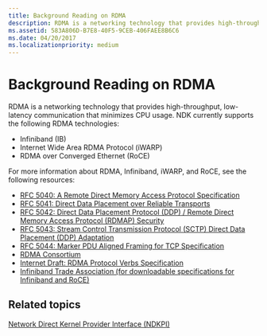 ```yaml
---
title: Background Reading on RDMA
description: RDMA is a networking technology that provides high-throughput, low-latency communication that minimizes CPU usage.
ms.assetid: 583A806D-B7E8-40F5-9CEB-406FAEE8B6C6
ms.date: 04/20/2017
ms.localizationpriority: medium
---
```


# Background Reading on RDMA


RDMA is a networking technology that provides high-throughput, low-latency communication that minimizes CPU usage. NDK currently supports the following RDMA technologies:

-   Infiniband (IB)
-   Internet Wide Area RDMA Protocol (iWARP)
-   RDMA over Converged Ethernet (RoCE)

For more information about RDMA, Infiniband, iWARP, and RoCE, see the following resources:

-   [RFC 5040: A Remote Direct Memory Access Protocol Specification](https://tools.ietf.org/html/rfc5040)
-   [RFC 5041: Direct Data Placement over Reliable Transports](https://tools.ietf.org/html/rfc5041)
-   [RFC 5042: Direct Data Placement Protocol (DDP) / Remote Direct Memory Access Protocol (RDMAP) Security](https://tools.ietf.org/html/rfc5042)
-   [RFC 5043: Stream Control Transmission Protocol (SCTP) Direct Data Placement (DDP) Adaptation](https://tools.ietf.org/html/rfc5043)
-   [RFC 5044: Marker PDU Aligned Framing for TCP Specification](https://tools.ietf.org/html/rfc5044)
-   [RDMA Consortium](https://www.rdmaconsortium.org/)
-   [Internet Draft: RDMA Protocol Verbs Specification](https://tools.ietf.org/html/draft-hilland-rddp-verbs-00)
-   [Infiniband Trade Association (for downloadable specifications for Infiniband and RoCE)](https://www.infinibandta.org/)

## Related topics


[Network Direct Kernel Provider Interface (NDKPI)](./overview-of-network-direct-kernel-provider-interface--ndkpi-.md)

 

